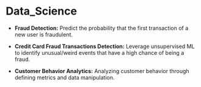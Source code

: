 # Data_Science
- **Fraud Detection:** Predict the probability that the first transaction of a new user is fraudulent.

- **Credit Card Fraud Transactions Detection:** Leverage unsupervised ML to identify unusual/weird 
events that have a high chance of being a fraud.

- **Customer Behavior Analytics:** Analyzing customer behavior through defining metrics and data manipulation.
